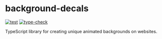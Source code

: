 # background-decals

[![test](https://github.com/Minding000/background-decals/actions/workflows/test.yml/badge.svg?branch=main)](https://github.com/Minding000/background-decals/actions/workflows/test.yml)
[![type-check](https://github.com/Minding000/background-decals/actions/workflows/type-check.yml/badge.svg?branch=main)](https://github.com/Minding000/background-decals/actions/workflows/type-check.yml)

TypeScript library for creating unique animated backgrounds on websites.
